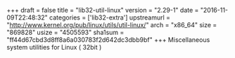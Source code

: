 +++
draft = false
title = "lib32-util-linux"
version = "2.29-1"
date = "2016-11-09T22:48:32"
categories = ['lib32-extra']
upstreamurl = "http://www.kernel.org/pub/linux/utils/util-linux/"
arch = "x86_64"
size = "869828"
usize = "4505593"
sha1sum = "ff44d67cbd3d8ff8a6a030783f2d642dc3dbb9bf"
+++
Miscellaneous system utilities for Linux ( 32bit )
